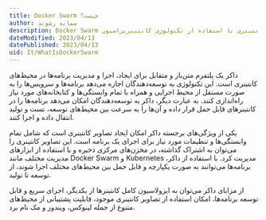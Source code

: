 ```yaml
---
title: Docker Swarm چیست؟
author: سمانه رشوند
description: Docker Swarm یک ابزار برای مدیریت و اجرای برنامه‌های کانتینری با استفاده از تکنولوژی کانتینریزاسیون Docker است. 
dateModified: 2023/04/13  
datePublished: 2023/04/13   
uid: It/WhatIsDockerSwarm
---
```


داکر یک پلتفرم متن‌باز و متقابل برای ایجاد، اجرا و مدیریت برنامه‌ها در محیط‌های کانتینری است. این تکنولوژی به توسعه‌دهندگان اجازه می‌دهد برنامه‌ها و سرویس‌ها را به صورت مستقل از محیط اجرایی و همراه با تمام وابستگی‌ها و کتابخانه‌های مورد نیاز راه‌اندازی کنند. به عبارت دیگر، داکر به توسعه‌دهندگان امکان می‌دهد برنامه‌ها را در کانتینرهای قابل حمل قرار داده و آن‌ها را به سرعت بین محیط‌های توسعه، تست و تولید انتقال داده و اجرا کنند.

یکی از ویژگی‌های برجسته داکر امکان ایجاد تصاویر کانتینری است که شامل تمام وابستگی‌ها و تنظیمات مورد نیاز برای اجرای یک برنامه است. این تصاویر کانتینری را می‌توان به اشتراک گذاشته، در مخزن‌های مرکزی ذخیره و با استفاده از ابزارهای مدیریت مختلف مانند Docker Swarm و Kubernetes مدیریت کرد. با استفاده از داکر، برنامه‌ها می‌توانند به صورت یکپارچه و قابل حمل بین محیط‌های مختلف اجرا شوند، از توسعه تا تولید.

از مزایای داکر می‌توان به ایزولاسیون کامل کانتینرها از یکدیگر، اجرای سریع و قابل توسعه برنامه‌ها، امکان استفاده از تصاویر کانتینری موجود، قابلیت پشتیبانی از محیط‌های متنوع از جمله لینوکس، ویندوز و مک نام برد.
